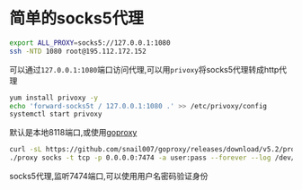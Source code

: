 # 简单的socks5代理
```bash
export ALL_PROXY=socks5://127.0.0.1:1080
ssh -NTD 1080 root@195.112.172.152
```
可以通过`127.0.0.1:1080`端口访问代理,可以用`privoxy`将socks5代理转成http代理
```bash
yum install privoxy -y
echo 'forward-socks5t / 127.0.0.1:1080 .' >> /etc/privoxy/config
systemctl start privoxy
```
默认是本地8118端口,或使用[goproxy](https://github.com/snail007/goproxy)
```bash
curl -sL https://github.com/snail007/goproxy/releases/download/v5.2/proxy-linux-amd64.tar.gz | tar zxv
./proxy socks -t tcp -p 0.0.0.0:7474 -a user:pass --forever --log /dev/null --daemon
```
socks5代理,监听7474端口,可以使用用户名密码验证身份